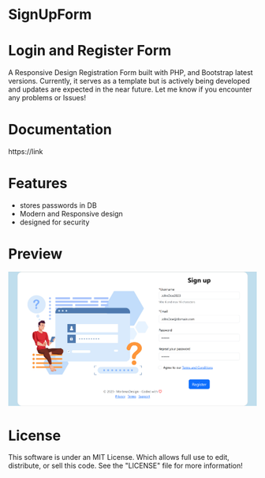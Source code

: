# SignUpForm

Login and Register Form
====================================

A Responsive Design Registration Form built with PHP, and Bootstrap latest versions.
Currently, it serves as a template but is actively being developed and updates are expected in the near future.
Let me know if you encounter any problems or Issues!

Documentation
===============
https://link

Features
===============
* stores passwords in DB 
* Modern and Responsive design
* designed for security


Preview
========
<img src = 'https://github.com/MorbeusDesign/SignUpForm/blob/master/image/SignUpForm.PNG' alt = 'SignUpForm' />

License
==========
This software is under an MIT License. Which allows full use to edit, distribute, or sell this code.
See the "LICENSE" file for more information!
